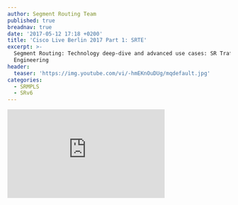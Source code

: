 ```yaml
---
author: Segment Routing Team
published: true
breadnav: true
date: '2017-05-12 17:18 +0200'
title: 'Cisco Live Berlin 2017 Part 1: SRTE'
excerpt: >-
  Segment Routing: Technology deep-dive and advanced use cases: SR Traffic
  Engineering
header:
  teaser: 'https://img.youtube.com/vi/-hmEKnOuDUg/mqdefault.jpg'
categories:
  - SRMPLS
  - SRv6
---
```

<iframe width="355" height="200" src="https://www.youtube.com/embed/-hmEKnOuDUg" frameborder="0" allowfullscreen></iframe>

